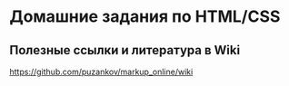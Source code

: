 # Домашние задания по HTML/CSS
 
 
## Полезные ссылки и литература в Wiki

https://github.com/puzankov/markup_online/wiki
